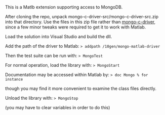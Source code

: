This is a Matlb extension supporting access to MongoDB.

After cloning the repo, unpack mongo-c-driver-src/mongo-c-driver-src.zip into that directory.
Use the files in this zip file rather than [mongo-c-driver](http://github.com/mongodb/mongo-c-driver),
 since a few minor tweaks were required to get it to work with Matlab.

Load the solution into Visual Studio and build the dll.

Add the path of the driver to Matlab:
`> addpath /10gen/mongo-matlab-driver`

Then the test suite can be run with:
`> MongoTest`

For normal operation, load the library with:
`> MongoStart`

Documentation may be accessed within Matlab by:
`> doc Mongo % for instance`

though you may find it more convenient to examine the class files directly.

Unload the library with:
`> MongoStop`

(you may have to clear variables in order to do this)
